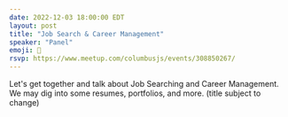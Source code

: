 ```yaml
---
date: 2022-12-03 18:00:00 EDT
layout: post
title: "Job Search & Career Management"
speaker: "Panel"
emoji: 🎤
rsvp: https://www.meetup.com/columbusjs/events/308850267/
---
```


Let's get together and talk about Job Searching and Career Management. We may dig into some resumes, portfolios, and more.
(title subject to change)
